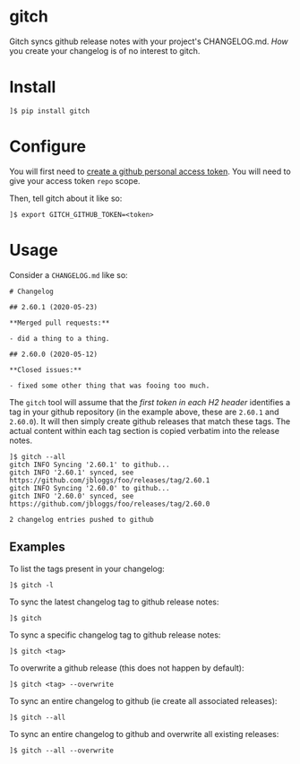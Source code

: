 # gitch

Gitch syncs github release notes with your project's CHANGELOG.md. _How_ you
create your changelog is of no interest to gitch.

# Install

```
]$ pip install gitch
```

# Configure

You will first need to [create a github personal access token](https://help.github.com/en/github/authenticating-to-github/creating-a-personal-access-token-for-the-command-line).
You will need to give your access token `repo` scope.

Then, tell gitch about it like so:

```
]$ export GITCH_GITHUB_TOKEN=<token>
```

# Usage

Consider a `CHANGELOG.md` like so:

```
# Changelog

## 2.60.1 (2020-05-23)

**Merged pull requests:**

- did a thing to a thing.

## 2.60.0 (2020-05-12)

**Closed issues:**

- fixed some other thing that was fooing too much.
```

The `gitch` tool will assume that the _first token in each H2 header_ identifies
a tag in your github repository (in the example above, these are `2.60.1` and
`2.60.0`). It will then simply create github releases that match these tags. The
actual content within each tag section is copied verbatim into the release notes.

```
]$ gitch --all
gitch INFO Syncing '2.60.1' to github...
gitch INFO '2.60.1' synced, see https://github.com/jbloggs/foo/releases/tag/2.60.1
gitch INFO Syncing '2.60.0' to github...
gitch INFO '2.60.0' synced, see https://github.com/jbloggs/foo/releases/tag/2.60.0

2 changelog entries pushed to github
```

## Examples

To list the tags present in your changelog:

```
]$ gitch -l
```

To sync the latest changelog tag to github release notes:

```
]$ gitch
```

To sync a specific changelog tag to github release notes:

```
]$ gitch <tag>
```

To overwrite a github release (this does not happen by default):

```
]$ gitch <tag> --overwrite
```

To sync an entire changelog to github (ie create all associated releases):

```
]$ gitch --all
```

To sync an entire changelog to github and overwrite all existing releases:

```
]$ gitch --all --overwrite
```
